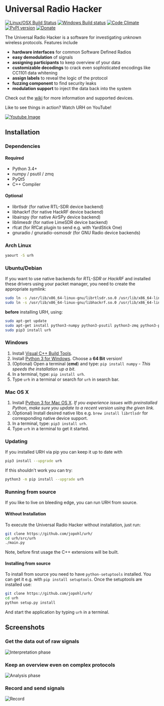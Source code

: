 # Universal Radio Hacker
[![Linux/OSX Build Status](https://img.shields.io/travis/jopohl/urh/master.svg?label=Linux/OSX)](https://travis-ci.org/jopohl/urh)
[![Windows Build status](https://img.shields.io/appveyor/ci/es128/chokidar/master.svg?label=Windows)](https://ci.appveyor.com/project/jopohl/urh/branch/master)
[![Code Climate](https://codeclimate.com/github/jopohl/urh/badges/gpa.svg)](https://codeclimate.com/github/jopohl/urh)
[![PyPI version](https://badge.fury.io/py/urh.svg)](https://pypi.python.org/pypi/urh)
[![Donate](https://img.shields.io/badge/Donate-PayPal-green.svg)](https://www.paypal.com/cgi-bin/webscr?cmd=_s-xclick&hosted_button_id=6WDFF59DL56Z2)

The Universal Radio Hacker is a software for investigating unknown wireless protocols. Features include

* __hardware interfaces__ for common Software Defined Radios
* __easy demodulation__ of signals
* __assigning participants__ to keep overview of your data
* __customizable decodings__ to crack even sophisticated encodings like CC1101 data whitening
* __assign labels__ to reveal the logic of the protocol
* __fuzzing component__ to find security leaks
* __modulation support__ to inject the data back into the system

Check out the [wiki](https://github.com/jopohl/urh/wiki) for more information and supported devices.

Like to see things in action? Watch URH on YouTube!

[![Youtube Image](http://i.imgur.com/5HGzP2T.png)](https://www.youtube.com/watch?v=kuubkTDAxwA)

## Installation
### Dependencies
#### Required
- Python 3.4+
- numpy / psutil / zmq
- PyQt5
- C++ Compiler

#### Optional
- librtlsdr (for native RTL-SDR device backend)
- libhackrf (for native HackRF device backend)
- libairspy (for native AirSPy device backend)
- liblimesdr (for native LimeSDR device backend)
- rfcat (for RfCat plugin to send e.g. with YardStick One)
- gnuradio / gnuradio-osmosdr (for GNU Radio device backends) 

### Arch Linux
```bash
yaourt -S urh
```

### Ubuntu/Debian
If you want to use native backends for _RTL-SDR_ or _HackRF_ and installed these drivers using your packet manager, 
you need to create the appropriate symlink:
```bash
sudo ln -s /usr/lib/x86_64-linux-gnu/librtlsdr.so.0 /usr/lib/x86_64-linux-gnu/librtlsdr.so
sudo ln -s /usr/lib/x86_64-linux-gnu/libhackrf.so.0 /usr/lib/x86_64-linux-gnu/libhackrf.so
```

__before__ installing URH, using:

```bash
sudo apt-get update
sudo apt-get install python3-numpy python3-psutil python3-zmq python3-pyqt5 g++ libpython3-dev python3-pip
sudo pip3 install urh
```



### Windows
1. Install [Visual C++ Build Tools](http://landinghub.visualstudio.com/visual-cpp-build-tools).
2. Install [Python 3 for Windows](https://www.python.org/downloads/windows/). Choose a __64 Bit__ version!
3. (Optional) Open a terminal (__cmd__) and type: ``` pip install numpy ``` - _This speeds the installation up a bit._
4. In a terminal, type: ``` pip install urh ```.
5. Type ``` urh ``` in a terminal or search for ``` urh ``` in search bar.

### Mac OS X
1. Install [Python 3 for Mac OS X](https://www.python.org/downloads/mac-osx/). 
   _If you experience issues with preinstalled Python, make sure you update to a recent version using the given link._
2. (Optional) Install desired native libs e.g. ``` brew install librtlsdr ``` for 
corresponding native device support.
3. In a terminal, type: ``` pip3 install urh ```.
4. Type ``` urh ``` in a terminal to get it started.

### Updating
If you installed URH via pip you can keep it up to date with
```bash
pip3 install --upgrade urh
```
If this shouldn't work you can try:
```bash
python3 -m pip install --upgrade urh
```

### Running from source
If you like to live on bleeding edge, you can run URH from source.

#### Without Installation
To execute the Universal Radio Hacker without installation, just run:
```bash
git clone https://github.com/jopohl/urh/
cd urh/src/urh
./main.py
```

Note, before first usage the C++ extensions will be built.

#### Installing from source
To install from source you need to have ``` python-setuptools ``` installed. You can get it e.g. with ``` pip install setuptools ```. 
Once the setuptools are installed use: 
```bash
git clone https://github.com/jopohl/urh/
cd urh
python setup.py install
```

And start the application by typing ``` urh ``` in a terminal.



## Screenshots
### Get the data out of raw signals
![Interpretation phase](http://i.imgur.com/Wy17Zv3.png)


### Keep an overview even on complex protocols
 ![Analysis phase](http://i.imgur.com/ubAL3pE.png)

### Record and send signals
 ![Record](http://i.imgur.com/BfQpg23.png)
